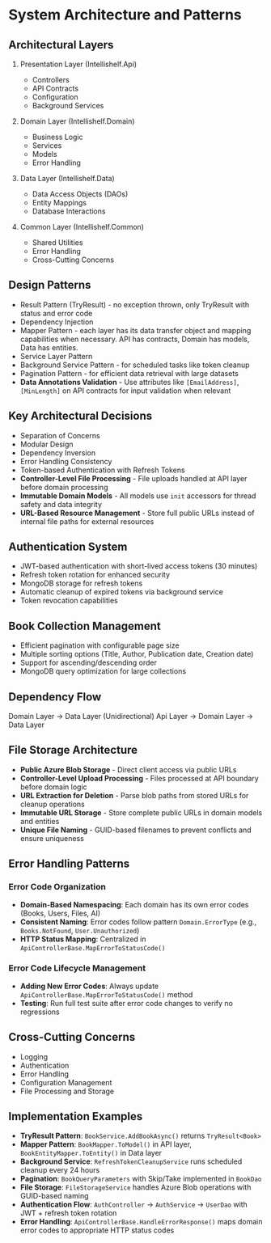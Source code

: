 # System Architecture and Patterns

## Architectural Layers
1. Presentation Layer (Intellishelf.Api)
   - Controllers
   - API Contracts
   - Configuration
   - Background Services

2. Domain Layer (Intellishelf.Domain)
   - Business Logic
   - Services
   - Models
   - Error Handling

3. Data Layer (Intellishelf.Data)
   - Data Access Objects (DAOs)
   - Entity Mappings
   - Database Interactions

4. Common Layer (Intellishelf.Common)
   - Shared Utilities
   - Error Handling
   - Cross-Cutting Concerns

## Design Patterns
- Result Pattern (TryResult) - no exception thrown, only TryResult with status and error code
- Dependency Injection
- Mapper Pattern - each layer has its data transfer object and mapping capabilities when necessary. API has contracts, Domain has models, Data has entities.
- Service Layer Pattern
- Background Service Pattern - for scheduled tasks like token cleanup
- Pagination Pattern - for efficient data retrieval with large datasets
- **Data Annotations Validation** - Use attributes like `[EmailAddress]`, `[MinLength]` on API contracts for input validation when relevant

## Key Architectural Decisions
- Separation of Concerns
- Modular Design
- Dependency Inversion
- Error Handling Consistency
- Token-based Authentication with Refresh Tokens
- **Controller-Level File Processing** - File uploads handled at API layer before domain processing
- **Immutable Domain Models** - All models use `init` accessors for thread safety and data integrity
- **URL-Based Resource Management** - Store full public URLs instead of internal file paths for external resources

## Authentication System
- JWT-based authentication with short-lived access tokens (30 minutes)
- Refresh token rotation for enhanced security
- MongoDB storage for refresh tokens
- Automatic cleanup of expired tokens via background service
- Token revocation capabilities

## Book Collection Management
- Efficient pagination with configurable page size
- Multiple sorting options (Title, Author, Publication date, Creation date)
- Support for ascending/descending order
- MongoDB query optimization for large collections

## Dependency Flow
Domain Layer → Data Layer (Unidirectional)
Api Layer → Domain Layer → Data Layer

## File Storage Architecture
- **Public Azure Blob Storage** - Direct client access via public URLs
- **Controller-Level Upload Processing** - Files processed at API boundary before domain logic
- **URL Extraction for Deletion** - Parse blob paths from stored URLs for cleanup operations
- **Immutable URL Storage** - Store complete public URLs in domain models and entities
- **Unique File Naming** - GUID-based filenames to prevent conflicts and ensure uniqueness

## Error Handling Patterns
### Error Code Organization
- **Domain-Based Namespacing**: Each domain has its own error codes (Books, Users, Files, AI)
- **Consistent Naming**: Error codes follow pattern `Domain.ErrorType` (e.g., `Books.NotFound`, `User.Unauthorized`)
- **HTTP Status Mapping**: Centralized in `ApiControllerBase.MapErrorToStatusCode()`

### Error Code Lifecycle Management
- **Adding New Error Codes**: Always update `ApiControllerBase.MapErrorToStatusCode()` method
- **Testing**: Run full test suite after error code changes to verify no regressions

## Cross-Cutting Concerns
- Logging
- Authentication
- Error Handling
- Configuration Management
- File Processing and Storage

## Implementation Examples
- **TryResult Pattern**: `BookService.AddBookAsync()` returns `TryResult<Book>`
- **Mapper Pattern**: `BookMapper.ToModel()` in API layer, `BookEntityMapper.ToEntity()` in Data layer
- **Background Service**: `RefreshTokenCleanupService` runs scheduled cleanup every 24 hours
- **Pagination**: `BookQueryParameters` with Skip/Take implemented in `BookDao`
- **File Storage**: `FileStorageService` handles Azure Blob operations with GUID-based naming
- **Authentication Flow**: `AuthController` → `AuthService` → `UserDao` with JWT + refresh token rotation
- **Error Handling**: `ApiControllerBase.HandleErrorResponse()` maps domain error codes to appropriate HTTP status codes
